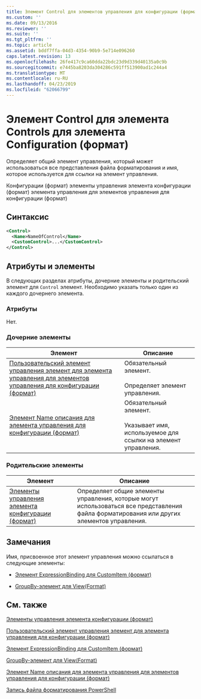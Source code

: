 ```yaml
---
title: Элемент Control для элементов управления для конфигурации (формат) | Документация Майкрософт
ms.custom: ''
ms.date: 09/13/2016
ms.reviewer: ''
ms.suite: ''
ms.tgt_pltfrm: ''
ms.topic: article
ms.assetid: bddf7ffa-04d3-4354-90b9-5e714e096260
caps.latest.revision: 13
ms.openlocfilehash: 26fe417c9ca60dda22bdc23d9d339d40135a0c9b
ms.sourcegitcommit: e7445ba8203da304286c591ff513900ad1c244a4
ms.translationtype: MT
ms.contentlocale: ru-RU
ms.lasthandoff: 04/23/2019
ms.locfileid: "62066799"
---
```

# <a name="control-element-for-controls-for-configuration-format"></a>Элемент Control для элемента Controls для элемента Configuration (формат)

Определяет общий элемент управления, который может использоваться все представления файла форматирования и имя, которое используется для ссылки на элемент управления.

Конфигурации (формат) элементы управления элемента конфигурации (формат) элемента управления для элементов управления для конфигурации (формат)

## <a name="syntax"></a>Синтаксис

```xml
<Control>
  <Name>NameOfControl</Name>
  <CustomControl>...</CustomControl>
</Control>
```

## <a name="attributes-and-elements"></a>Атрибуты и элементы

В следующих разделах атрибуты, дочерние элементы и родительский элемент для `Control` элемент. Необходимо указать только один из каждого дочернего элемента.

### <a name="attributes"></a>Атрибуты

Нет.

### <a name="child-elements"></a>Дочерние элементы

|Элемент|Описание|
|-------------|-----------------|
|[Пользовательский элемент управления элемент для элемента управления для элементов управления для конфигурации (формат)](./customcontrol-element-for-control-for-controls-for-configuration-format.md)|Обязательный элемент.<br /><br /> Определяет элемент управления.|
|[Элемент Name описания для элемента управления для конфигурации (формат)](./name-element-for-control-for-controls-for-configuration-format.md)|Обязательный элемент.<br /><br /> Указывает имя, используемое для ссылки на элемент управления.|

### <a name="parent-elements"></a>Родительские элементы

|Элемент|Описание|
|-------------|-----------------|
|[Элементы управления элемента конфигурации (формат)](./controls-element-for-configuration-format.md)|Определяет общие элементы управления, которые могут использоваться все представления файла форматирования или других элементов управления.|

## <a name="remarks"></a>Замечания

Имя, присвоенное этот элемент управления можно ссылаться в следующие элементы:

- [Элемент ExpressionBinding для CustomItem (формат)](./expressionbinding-element-for-customitem-for-controls-for-configuration-format.md)

- [GroupBy-элемент для View(Format)](./groupby-element-for-view-format.md)

## <a name="see-also"></a>См. также

[Элементы управления элемента конфигурации (формат)](./controls-element-for-configuration-format.md)

[Пользовательский элемент управления элемент для элемента управления для конфигурации (формат)](./customcontrol-element-for-control-for-controls-for-configuration-format.md)

[Элемент ExpressionBinding для CustomItem (формат)](./expressionbinding-element-for-customitem-for-controls-for-configuration-format.md)

[GroupBy-элемент для View(Format)](./groupby-element-for-view-format.md)

[Элемент Name описания для элемента управления для элементов управления для конфигурации (формат)](./name-element-for-control-for-controls-for-configuration-format.md)

[Запись файла форматирования PowerShell](./writing-a-powershell-formatting-file.md)
